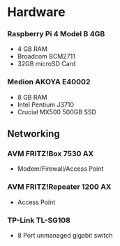 # Hardware

### Raspberry Pi 4 Model B 4GB
- 4 GB RAM
- Broadcom BCM2711
- 32GB microSD Card

### Medion AKOYA E40002
- 8 GB RAM
- Intel Pentium J3710
- Crucial MX500 500GB SSD

## Networking

### AVM FRITZ!Box 7530 AX
- Modem/Firewall/Access Point

### AVM FRITZ!Repeater 1200 AX
- Access Point

### TP-Link TL-SG108
- 8 Port unmanaged gigabit switch